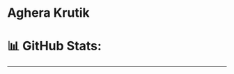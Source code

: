 # Aghera Krutik

# 📊 GitHub Stats:

---
<!-- Proudly created with GPRM ( https://gprm.itsvg.in ) -->
